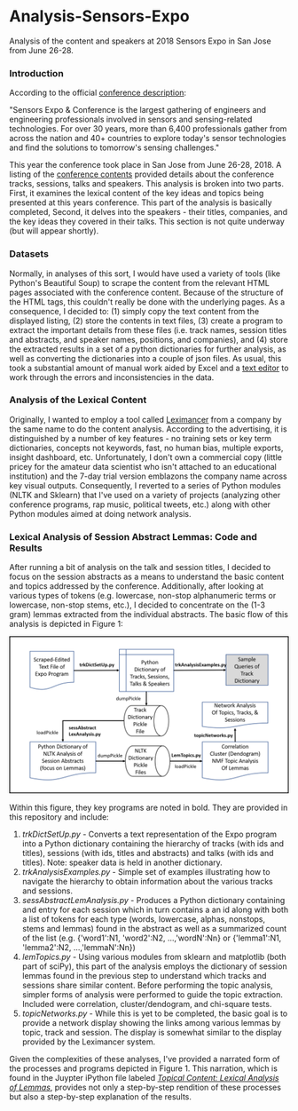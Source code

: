 # Analysis-Sensors-Expo
Analysis of the content and speakers at 2018 Sensors Expo in San Jose from June 26-28.

<h3>Introduction</h3>

According to the official <a href="https://www.sensorsexpo.com/show-overview">conference description</a>:

"Sensors Expo & Conference is the largest gathering of engineers and engineering professionals involved in sensors and sensing-related technologies. For over 30 years, more than 6,400 professionals gather from across the nation and 40+ countries to explore today's sensor technologies and find the solutions to tomorrow's sensing challenges."

This year the conference took place in San Jose from June 26-28, 2018. A listing of the <a href ="https://sensorsexpoconference2018.sched.com/list/descriptions/">conference contents</a> provided details about the conference tracks, sessions, talks and speakers. This analysis is broken into two parts. First, it examines the lexical content of the key ideas and topics being presented at this years conference. This part of the analysis is basically completed, Second, it delves into the speakers - their titles, companies, and the key ideas they covered in their talks. This section is not quite underway (but will appear shortly).

<h3>Datasets</h3>

Normally, in analyses of this sort, I would have used a variety of tools (like Python's Beautiful Soup) to scrape the content from the relevant HTML pages associated with the conference content.  Because of the structure of the HTML tags, this couldn't really be done with the underlying pages. As a consequence, I decided to: (1) simply copy the text content from the displayed listing, (2) store the contents in text files, (3) create a program to extract the important details from these files (i.e. track names, session titles and abstracts, and speaker names, positions, and companies), and (4) store the extracted results in a set of a python dictionaries for further analysis, as well as converting the dictionaries into a couple of json files. As usual, this took a substantial amount of manual work aided by Excel and a <a href="https://www.emeditor.com">text editor</a> to work through the errors and inconsistencies in the data.

<h3>Analysis of the Lexical Content</h3>

Originally, I wanted to employ a tool called <a href="https://info.leximancer.com/company/">Leximancer</a> from a company by the same name to do the content analysis. According to the advertising, it is distinguished by a number of key features - no training sets or key term dictionaries, concepts not keywords, fast, no human bias, multiple exports, insight dashboard, etc. Unfortunately, I don't own a commercial copy (little pricey for the amateur data scientist who isn't attached to an educational institution) and the 7-day trial version emblazons the company name across key visual outputs. Consequently, I reverted to a series of Python modules (NLTK and Sklearn) that I've used on a variety of projects (analyzing other conference programs, rap music, political tweets, etc.) along with other Python modules aimed at doing network analysis. 

<h3>Lexical Analysis of Session Abstract Lemmas: Code and Results</h3>

After running a bit of analysis on the talk and session titles, I decided to focus on the session abstracts as a means to understand the basic content and topics addressed by the conference.  Additionally, after looking at various types of tokens (e.g. lowercase, non-stop alphanumeric terms or lowercase, non-stop stems, etc.), I decided to concentrate on the (1-3 gram) lemmas extracted from the individual abstracts.  The basic flow of this analysis is depicted in Figure 1:

<img src="https://github.com/daveking63/Analysis-Sensors-Expo/blob/master/analyzingSensorExpoProgram.png" alt="Figure 1. Lexical Analysis">

Within this figure, they key programs are noted in bold. They are provided in this repository and include:

<ol>
  <li><i>trkDictSetUp.py</i> - Converts a text representation of the Expo program</li> into a Python dictionary containing the hierarchy of tracks (with ids and titles), sessions (with ids, titles and abstracts) and talks (with ids and titles). Note: speaker data is held in another dictionary.</li>
  <li><i>trkAnalysisExamples.py</i> - Simple set of examples illustrating how to navigate the hierarchy to obtain information about the various tracks and sessions.</li>
  <li><i>sessAbstractLemAnalysis.py</i> - Produces a Python dictionary containing and entry for each session which in turn contains a an id along with both a list of tokens for each type (words, lowercase, alphas, nonstops, stems and lemmas) found in the abstract as well as a summarized count of the list (e.g. {'word1':N1, 'word2':N2, ...,'wordN':Nn} or {'lemma1':N1, 'lemma2':N2, ...,'lemmaN':Nn})
  <li><i>lemTopics.py</i> - Using various modules from sklearn and matplotlib (both part of sciPy), this part of the analysis employs the dictionary of session lemmas found in the previous step to understand which tracks and sessions share similar content. Before performing the topic analysis, simpler forms of analysis were performed to guide the topic extraction.  Included were correlation, cluster/dendogram, and chi-square tests.
  <li><i>topicNetworks.py</i> - While this is yet to be completed, the basic goal is to provide a network display showing the links among various lemmas by topic, track and session. The display is somewhat similar to the display provided by the Leximancer system.</li>
</ol>
Given the complexities of these analyses, I've provided a narrated form of the processes and programs depicted in Figure 1. This narration, which is found in the Juypter iPython file labeled <a href=""><i>Topical Content: Lexical Analysis of Lemmas</i></a>, provides not only a step-by-step rendition of these processes but also a step-by-step explanation of the results.
